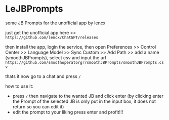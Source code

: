 # LeJBPrompts
some JB Prompts for the unofficial app by lencx

just get the unofficial app here >> `https://github.com/lencx/ChatGPT/releases` 

then install the app, login the service, then open Preferences >> Control Center >> Language Model >> Sync Custom >> Add Path >> add a name (smoothJBPrompts), select csv and input the url `https://github.com/smoothoperatorgr/smoothJBPrompts/smoothJBPrompts.csv`

thats it now go to a chat and press `/`

how to use it:
- press `/` then navigate to the wanted JB and click enter (by clicking enter the Prompt of the selected JB is only put in the input box, it does not return so you can edit it)
- edit the prompt to your liking press enter and profit!!!

